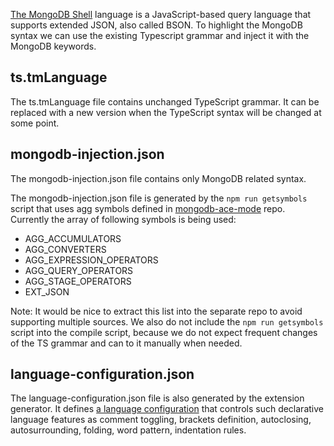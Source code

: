 [The MongoDB Shell](https://docs.mongodb.com/manual/mongo/) language is a JavaScript-based query language that supports extended JSON, also called BSON. To highlight the MongoDB syntax we can use the existing Typescript grammar and inject it with the MongoDB keywords.

## ts.tmLanguage

The ts.tmLanguage file contains unchanged TypeScript grammar. It can be replaced with a new version when the TypeScript syntax will be changed at some point.

## mongodb-injection.json

The mongodb-injection.json file contains only MongoDB related syntax.

The mongodb-injection.json file is generated by the `npm run getsymbols` script that uses agg symbols defined in [mongodb-ace-mode](https://github.com/mongodb-js/ace-mode/blob/master/index.js#L63-L263) repo. Currently the array of following symbols is being used:

- AGG_ACCUMULATORS
- AGG_CONVERTERS
- AGG_EXPRESSION_OPERATORS
- AGG_QUERY_OPERATORS
- AGG_STAGE_OPERATORS
- EXT_JSON

Note: It would be nice to extract this list into the separate repo to avoid supporting multiple sources. We also do not include the `npm run getsymbols` script into the compile script, because we do not expect frequent changes of the TS grammar and can to it manually when needed.

## language-configuration.json

The language-configuration.json file is also generated by the extension generator. It defines [a language configuration](https://code.visualstudio.com/api/language-extensions/language-configuration-guide) that controls such declarative language features as comment toggling, brackets definition, autoclosing, autosurrounding, folding, word pattern, indentation rules.
